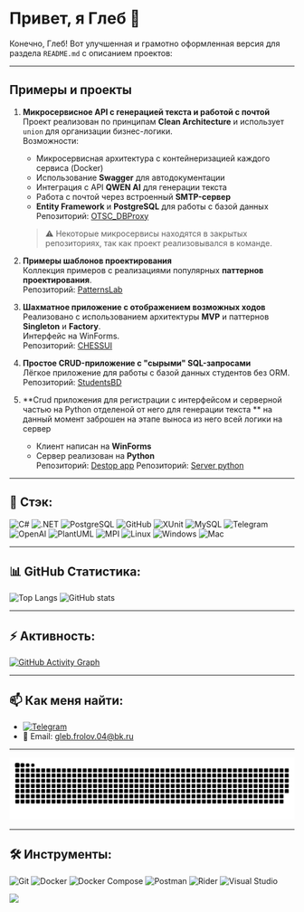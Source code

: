 # Привет, я Глеб 👋

Конечно, Глеб! Вот улучшенная и грамотно оформленная версия для раздела `README.md` с описанием проектов:

---

## Примеры и проекты

1. **Микросервисное API с генерацией текста и работой с почтой**  
   Проект реализован по принципам **Clean Architecture** и использует `union` для организации бизнес-логики.  
   Возможности:
   - Микросервисная архитектура с контейнеризацией каждого сервиса (Docker)
   - Использование **Swagger** для автодокументации
   - Интеграция с API **QWEN AI** для генерации текста
   - Работа с почтой через встроенный **SMTP-сервер**
   - **Entity Framework** и **PostgreSQL** для работы с базой данных  
   Репозиторий: [OTSC_DBProxy](https://github.com/Gandoler/OTSC_DBProxy)  
   > ⚠️ Некоторые микросервисы находятся в закрытых репозиториях, так как проект реализовывался в команде.

2. **Примеры шаблонов проектирования**  
   Коллекция примеров с реализациями популярных **паттернов проектирования**.  
   Репозиторий: [PatternsLab](https://github.com/Gandoler/PatternsLab)

3. **Шахматное приложение с отображением возможных ходов**  
   Реализовано с использованием архитектуры **MVP** и паттернов **Singleton** и **Factory**.  
   Интерфейс на WinForms.  
   Репозиторий: [CHESSUI](https://github.com/Gandoler/CHESSUI)

4. **Простое CRUD-приложение с "сырыми" SQL-запросами**  
   Лёгкое приложение для работы с базой данных студентов без ORM.  
   Репозиторий: [StudentsBD](https://github.com/Gandoler/StudentsBD)

5. **Crud приложения для регистрации с интерфейсом и серверной частью на Python отделеной от него для генерации текста **   на данный момент заброшен на этапе выноса из него всей логики на сервер 
   - Клиент написан на **WinForms**  
   - Сервер реализован на **Python**   
   Репозиторий: [Destop app](https://github.com/Gandoler/OTSC-server)
   Репозиторий: [Server python](https://github.com/Gandoler/OTSC-server)

---



## 🔧 Стэк:
![C#](https://img.shields.io/badge/-CSharp-239120?style=flat-square&logo=c-sharp&logoColor=white)
![.NET](https://img.shields.io/badge/-.NET-512BD4?style=flat-square&logo=dotnet&logoColor=white)
![PostgreSQL](https://img.shields.io/badge/-PostgreSQL-4169E1?style=flat-square&logo=postgresql&logoColor=white)
![GitHub](https://img.shields.io/badge/-GitHub-181717?style=flat-square&logo=github&logoColor=white)
![XUnit](https://img.shields.io/badge/-XUnit-00A9C4?style=flat-square&logo=nunit&logoColor=white)
![MySQL](https://img.shields.io/badge/-MySQL-4479A1?style=flat-square&logo=mysql&logoColor=white)
![Telegram](https://img.shields.io/badge/-Telegram-0088CC?style=flat-square&logo=telegram&logoColor=white)
![OpenAI](https://img.shields.io/badge/-OpenAI-1A1A1A?style=flat-square&logo=openai&logoColor=white)
![PlantUML](https://img.shields.io/badge/-PlantUML-1B4A2D?style=flat-square&logo=plantuml&logoColor=white)
![MPI](https://img.shields.io/badge/-MPI-6600FF?style=flat-square&logo=mpi&logoColor=white)
![Linux](https://img.shields.io/badge/-Linux-FCC624?style=flat-square&logo=linux&logoColor=white)
![Windows](https://img.shields.io/badge/-Windows-0078D6?style=flat-square&logo=windows&logoColor=white)
![Mac](https://img.shields.io/badge/-Mac-000000?style=flat-square&logo=apple&logoColor=white)

---

## 📊 GitHub Статистика:

![Top Langs](https://github-readme-stats.vercel.app/api/top-langs/?username=Gandoler&layout=compact&langs_count=100&theme=dark)
![GitHub stats](https://github-readme-stats.vercel.app/api?username=Gandoler&show_icons=true&theme=dark)

---

## ⚡ Активность:
[![GitHub Activity Graph](https://github-readme-activity-graph.vercel.app/graph?username=gandoler&theme=tokyo-night)](https://github.com/gandoler)

---

## 📫 Как меня найти:
- [![Telegram](https://img.shields.io/badge/Telegram-2CA5E0?style=flat-square&logo=telegram&logoColor=white)](https://t.me/GGandoler)
- 📧 Email: gleb.frolov.04@bk.ru

---

<picture>
  <source media="(prefers-color-scheme: dark)" srcset="https://raw.githubusercontent.com/platane/platane/output/github-contribution-grid-snake-dark.svg">
  <source media="(prefers-color-scheme: light)" srcset="https://raw.githubusercontent.com/platane/platane/output/github-contribution-grid-snake.svg">
  <img alt="github contribution grid snake animation" src="https://raw.githubusercontent.com/platane/platane/output/github-contribution-grid-snake.svg">
</picture>


---

## 🛠 Инструменты:
![Git](https://img.shields.io/badge/-Git-F05032?style=flat-square&logo=git&logoColor=white)
![Docker](https://img.shields.io/badge/-Docker-2496ED?style=flat-square&logo=docker&logoColor=white)
![Docker Compose](https://img.shields.io/badge/-Docker%20Compose-2496ED?style=flat-square&logo=docker&logoColor=white)
![Postman](https://img.shields.io/badge/-Postman-FF6C37?style=flat-square&logo=postman&logoColor=white)
![Rider](https://img.shields.io/badge/-Rider-000000?style=flat-square&logo=ruby&logoColor=white)
![Visual Studio](https://img.shields.io/badge/-Visual%20Studio-5C2D91?style=flat-square&logo=visual-studio&logoColor=white)



![](https://komarev.com/ghpvc/?username=Gandoler&color=green)

